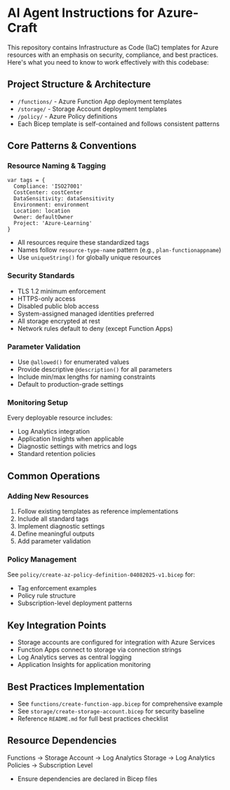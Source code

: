# AI Agent Instructions for Azure-Craft

This repository contains Infrastructure as Code (IaC) templates for Azure resources with an emphasis on security, compliance, and best practices. Here's what you need to know to work effectively with this codebase:

## Project Structure & Architecture
- `/functions/` - Azure Function App deployment templates
- `/storage/` - Storage Account deployment templates
- `/policy/` - Azure Policy definitions
- Each Bicep template is self-contained and follows consistent patterns

## Core Patterns & Conventions

### Resource Naming & Tagging
```bicep
var tags = {
  Compliance: 'ISO27001'
  CostCenter: costCenter
  DataSensitivity: dataSensitivity
  Environment: environment
  Location: location
  Owner: defaultOwner
  Project: 'Azure-Learning'
}
```
- All resources require these standardized tags
- Names follow `resource-type-name` pattern (e.g., `plan-functionappname`)
- Use `uniqueString()` for globally unique resources

### Security Standards
- TLS 1.2 minimum enforcement
- HTTPS-only access
- Disabled public blob access
- System-assigned managed identities preferred
- All storage encrypted at rest
- Network rules default to deny (except Function Apps)

### Parameter Validation
- Use `@allowed()` for enumerated values
- Provide descriptive `@description()` for all parameters
- Include min/max lengths for naming constraints
- Default to production-grade settings

### Monitoring Setup
Every deployable resource includes:
- Log Analytics integration
- Application Insights when applicable
- Diagnostic settings with metrics and logs
- Standard retention policies

## Common Operations

### Adding New Resources
1. Follow existing templates as reference implementations
2. Include all standard tags
3. Implement diagnostic settings
4. Define meaningful outputs
5. Add parameter validation

### Policy Management
See `policy/create-az-policy-definition-04082025-v1.bicep` for:
- Tag enforcement examples
- Policy rule structure
- Subscription-level deployment patterns

## Key Integration Points
- Storage accounts are configured for integration with Azure Services
- Function Apps connect to storage via connection strings
- Log Analytics serves as central logging
- Application Insights for application monitoring

## Best Practices Implementation
- See `functions/create-function-app.bicep` for comprehensive example
- See `storage/create-storage-account.bicep` for security baseline
- Reference `README.md` for full best practices checklist

## Resource Dependencies
Functions → Storage Account → Log Analytics
Storage → Log Analytics
Policies → Subscription Level
- Ensure dependencies are declared in Bicep files
